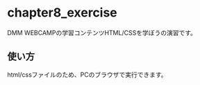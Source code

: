 # chapter8_exercise

DMM WEBCAMPの学習コンテンツHTML/CSSを学ぼうの演習です。

## 使い方

html/cssファイルのため、PCのブラウザで実行できます。
